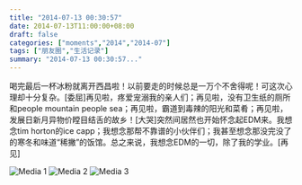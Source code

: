 ```yaml
---
title: "2014-07-13 00:30:57"
date: 2014-07-13T11:00:00+08:00
draft: false
categories: ["moments","2014","2014-07"]
tags: ["朋友圈","生活记录"]
summary: "2014-07-13 00:30:57..."
---
```


喝完最后一杯冰粉就离开西昌啦！以前要走的时候总是一万个不舍得呢！可这次心理却十分复杂。[委屈]再见啦，疼爱宠溺我的亲人们；再见啦，没有卫生纸的厕所和people mountain people sea；再见啦，霸道到毒辣的阳光和菜肴；再见啦，发展日新月异物价瞠目结舌的故乡！[大哭]突然间居然也开始怀念起EDM来。我想念tim horton的ice capp；我想念那帮不靠谱的小伙伴们；我甚至想念那没完没了的寒冬和味道“稀撇”的饭馆。总之来说，我想念EDM的一切，除了我的学业。[再见]

![Media 1](/Moments/photos/2014-07-13/201407130030570.jpg)
![Media 2](/Moments/photos/2014-07-13/201407130030571.jpg)
![Media 3](/Moments/photos/2014-07-13/201407130030572.jpg)

